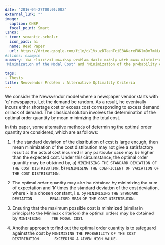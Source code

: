 ```yaml
---
date: "2016-04-27T00:00:00Z"
external_link: ""
image:
  caption: CNBP
  focal_point: Smart
links:
- icon: semantic-scholar
  icon_pack: ai
  name: Read Paper
  url: https://drive.google.com/file/d/1VxuzDTaunTciE8AKareFBKlmDm7mkLgZ/view?usp=sharing
#slides: example
summary: The Classical Newsboy Problem deals mainly with mean minimizing solution to obtain the optimal order quantity. In this paper we would resort to some Alternative Optimality Criteria to obtain the optimal order quantity, namely 'Minimization of Standard Deviation of the Cost Distribution', 'Minimization of Coefficient of Variation of the Cost Distribution', 'Minimization of Standard Deviation Penalized Mean of the Cost Distribution',
'Minimization of the Modal Cost' and 'Minimization of the probability of the Cost Distribution exceeding a given high value'. Considering two realistic situations, i.e., firstly when supply is same and secondly when supply varies with the order quantity, we discuss the above procedures briefly with derivations and numerical illustrations. 

tags:
- Thesis
title: Newsvendor Problem : Alternative Optimality Criteria
---
```

We consider the Newsvendor model where a newspaper vendor starts with ‘q’ newspapers. Let the demand be random. As a result, he eventually incurs either shortage cost or excess cost corresponding to excess demand or lack of demand.
The classical solution involves the determination of the optimal order quantity by mean minimizing the total cost.

In this paper, some alternative methods of determining the optimal order quantity are considered, which are as follows:
1. If the standard deviation of the distribution of cost is large enough, then    mean minimization of the cost distribution may not give a satisfactory         result as the actual cost incurred in any particular case may be higher than    the expected cost.
   Under this circumstance, the optimal order quantity may be obtained by,
   a) `MINIMISING THE STANDARD DEVIATION OF THE COST DISTRIBUTION`.
   b) `MINIMISING THE COEFFICIENT OF VARIATION OF THE COST DISTRIBUTION`.
   
2. The optimal order quantity may also be obtained by minimizing the sum of       expectation and ‘k’ times the standard deviation of the cost deviation,        where k is a chosen constant, i.e. by `MINIMISING THE STANDARD DEVIATION        PENALISED MEAN OF THE COST DISTRIBUION`.
3. Ensuring that the maximum possible cost is minimized (similar in principal     to the Minimax criterion) the optimal orders may be obtained by `MINIMISING     THE MODAL COST`.
4. Another approach to find out the optimal order quantity is to safeguard        against the cost by `MINIMISING THE PROBABILITY OF THE COST DISTRIBUTION       EXCEEDING A GIVEN HIGH VALUE`.
